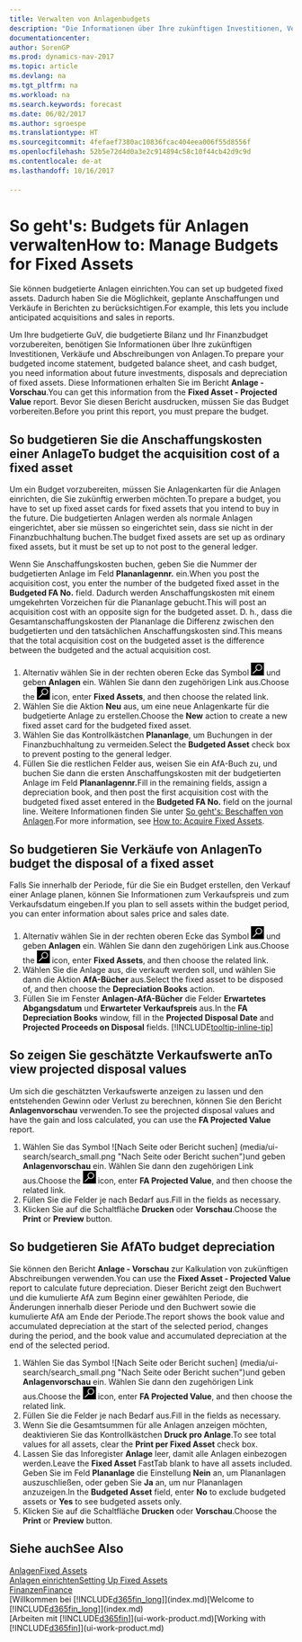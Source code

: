 ```yaml
---
title: Verwalten von Anlagenbudgets
description: "Die Informationen über Ihre zukünftigen Investitionen, Verkäufe und Abschreibungen von Anlagen, die Ihnen helfen, Budget- und Planungen vorzubereiten."
documentationcenter: 
author: SorenGP
ms.prod: dynamics-nav-2017
ms.topic: article
ms.devlang: na
ms.tgt_pltfrm: na
ms.workload: na
ms.search.keywords: forecast
ms.date: 06/02/2017
ms.author: sgroespe
ms.translationtype: HT
ms.sourcegitcommit: 4fefaef7380ac10836fcac404eea006f55d8556f
ms.openlocfilehash: 52b5e72d4d0a3e2c914894c58c10f44cb42d9c9d
ms.contentlocale: de-at
ms.lasthandoff: 10/16/2017

---
```

# <a name="how-to-manage-budgets-for-fixed-assets"></a><span data-ttu-id="7ddac-103">So geht's: Budgets für Anlagen verwalten</span><span class="sxs-lookup"><span data-stu-id="7ddac-103">How to: Manage Budgets for Fixed Assets</span></span>
<span data-ttu-id="7ddac-104">Sie können budgetierte Anlagen einrichten.</span><span class="sxs-lookup"><span data-stu-id="7ddac-104">You can set up budgeted fixed assets.</span></span> <span data-ttu-id="7ddac-105">Dadurch haben Sie die Möglichkeit, geplante Anschaffungen und Verkäufe in Berichten zu berücksichtigen.</span><span class="sxs-lookup"><span data-stu-id="7ddac-105">For example, this lets you include anticipated acquisitions and sales in reports.</span></span>  

<span data-ttu-id="7ddac-106">Um Ihre budgetierte GuV, die budgetierte Bilanz und Ihr Finanzbudget vorzubereiten, benötigen Sie Informationen über Ihre zukünftigen Investitionen, Verkäufe und Abschreibungen von Anlagen.</span><span class="sxs-lookup"><span data-stu-id="7ddac-106">To prepare your budgeted income statement, budgeted balance sheet, and cash budget, you need information about future investments, disposals and depreciation of fixed assets.</span></span> <span data-ttu-id="7ddac-107">Diese Informationen erhalten Sie im Bericht **Anlage - Vorschau**.</span><span class="sxs-lookup"><span data-stu-id="7ddac-107">You can get this information from the **Fixed Asset - Projected Value** report.</span></span> <span data-ttu-id="7ddac-108">Bevor Sie diesen Bericht ausdrucken, müssen Sie das Budget vorbereiten.</span><span class="sxs-lookup"><span data-stu-id="7ddac-108">Before you print this report, you must prepare the budget.</span></span>  

## <a name="to-budget-the-acquisition-cost-of-a-fixed-asset"></a><span data-ttu-id="7ddac-109">So budgetieren Sie die Anschaffungskosten einer Anlage</span><span class="sxs-lookup"><span data-stu-id="7ddac-109">To budget the acquisition cost of a fixed asset</span></span>
<span data-ttu-id="7ddac-110">Um ein Budget vorzubereiten, müssen Sie Anlagenkarten für die Anlagen einrichten, die Sie zukünftig erwerben möchten.</span><span class="sxs-lookup"><span data-stu-id="7ddac-110">To prepare a budget, you have to set up fixed asset cards for fixed assets that you intend to buy in the future.</span></span> <span data-ttu-id="7ddac-111">Die budgetierten Anlagen werden als normale Anlagen eingerichtet, aber sie müssen so eingerichtet sein, dass sie nicht in der Finanzbuchhaltung buchen.</span><span class="sxs-lookup"><span data-stu-id="7ddac-111">The budget fixed assets are set up as ordinary fixed assets, but it must be set up to not post to the general ledger.</span></span>

<span data-ttu-id="7ddac-112">Wenn Sie Anschaffungskosten buchen, geben Sie die Nummer der budgetierten Anlage im Feld **Plananlagennr.** ein.</span><span class="sxs-lookup"><span data-stu-id="7ddac-112">When you post the acquisition cost, you enter the number of the budgeted fixed asset in the **Budgeted FA No.** field.</span></span> <span data-ttu-id="7ddac-113">Dadurch werden Anschaffungskosten mit einem umgekehrten Vorzeichen für die Plananlage gebucht.</span><span class="sxs-lookup"><span data-stu-id="7ddac-113">This will post an acquisition cost with an opposite sign for the budgeted asset.</span></span> <span data-ttu-id="7ddac-114">D. h., dass die Gesamtanschaffungskosten der Plananlage die Differenz zwischen den budgetierten und den tatsächlichen Anschaffungskosten sind.</span><span class="sxs-lookup"><span data-stu-id="7ddac-114">This means that the total acquisition cost on the budgeted asset is the difference between the budgeted and the actual acquisition cost.</span></span>

1. <span data-ttu-id="7ddac-115">Alternativ wählen Sie in der rechten oberen Ecke das Symbol ![Nach Seite oder Bericht suchen](media/ui-search/search_small.png "Nach Seite oder Bericht suchen") und geben **Anlagen** ein. Wählen Sie dann den zugehörigen Link aus.</span><span class="sxs-lookup"><span data-stu-id="7ddac-115">Choose the ![Search for Page or Report](media/ui-search/search_small.png "Search for Page or Report icon") icon, enter **Fixed Assets**, and then choose the related link.</span></span>
2. <span data-ttu-id="7ddac-116">Wählen Sie die Aktion **Neu** aus, um eine neue Anlagenkarte für die budgetierte Anlage zu erstellen.</span><span class="sxs-lookup"><span data-stu-id="7ddac-116">Choose the **New** action to create a new fixed asset card for the budgeted fixed asset.</span></span>
3. <span data-ttu-id="7ddac-117">Wählen Sie das Kontrollkästchen **Plananlage**, um Buchungen in der Finanzbuchhaltung zu vermeiden.</span><span class="sxs-lookup"><span data-stu-id="7ddac-117">Select the **Budgeted Asset** check box to prevent posting to the general ledger.</span></span>
4. <span data-ttu-id="7ddac-118">Füllen Sie die restlichen Felder aus, weisen Sie ein AfA-Buch zu, und buchen Sie dann die ersten Anschaffungskosten mit der budgetierten Anlage im Feld **Plananlagennr.**</span><span class="sxs-lookup"><span data-stu-id="7ddac-118">Fill in the remaining fields, assign a depreciation book, and then post the first acquisition cost with the budgeted fixed asset entered in the **Budgeted FA No.** field on the journal line.</span></span> <span data-ttu-id="7ddac-119">Weitere Informationen finden Sie unter [So geht's: Beschaffen von Anlagen](fa-how-acquire.md).</span><span class="sxs-lookup"><span data-stu-id="7ddac-119">For more information, see [How to: Acquire Fixed Assets](fa-how-acquire.md).</span></span>

## <a name="to-budget-the-disposal-of-a-fixed-asset"></a><span data-ttu-id="7ddac-120">So budgetieren Sie Verkäufe von Anlagen</span><span class="sxs-lookup"><span data-stu-id="7ddac-120">To budget the disposal of a fixed asset</span></span>
<span data-ttu-id="7ddac-121">Falls Sie innerhalb der Periode, für die Sie ein Budget erstellen, den Verkauf einer Anlage planen, können Sie Informationen zum Verkaufspreis und zum Verkaufsdatum eingeben.</span><span class="sxs-lookup"><span data-stu-id="7ddac-121">If you plan to sell assets within the budget period, you can enter information about sales price and sales date.</span></span>

1. <span data-ttu-id="7ddac-122">Alternativ wählen Sie in der rechten oberen Ecke das Symbol ![Nach Seite oder Bericht suchen](media/ui-search/search_small.png "Nach Seite oder Bericht suchen") und geben **Anlagen** ein. Wählen Sie dann den zugehörigen Link aus.</span><span class="sxs-lookup"><span data-stu-id="7ddac-122">Choose the ![Search for Page or Report](media/ui-search/search_small.png "Search for Page or Report icon") icon, enter **Fixed Assets**, and then choose the related link.</span></span>
2. <span data-ttu-id="7ddac-123">Wählen Sie die Anlage aus, die verkauft werden soll, und wählen Sie dann die Aktion **AfA-Bücher** aus.</span><span class="sxs-lookup"><span data-stu-id="7ddac-123">Select the fixed asset to be disposed of, and then choose the **Depreciation Books** action.</span></span>
3. <span data-ttu-id="7ddac-124">Füllen Sie im Fenster **Anlagen-AfA-Bücher** die Felder **Erwartetes Abgangsdatum** und **Erwarteter Verkaufspreis** aus.</span><span class="sxs-lookup"><span data-stu-id="7ddac-124">In the **FA Depreciation Books** window, fill in the **Projected Disposal Date** and **Projected Proceeds on Disposal** fields.</span></span> [!INCLUDE[tooltip-inline-tip](includes/tooltip-inline-tip_md.md)]

## <a name="to-view-projected-disposal-values"></a><span data-ttu-id="7ddac-125">So zeigen Sie geschätzte Verkaufswerte an</span><span class="sxs-lookup"><span data-stu-id="7ddac-125">To view projected disposal values</span></span>
<span data-ttu-id="7ddac-126">Um sich die geschätzten Verkaufswerte anzeigen zu lassen und den entstehenden Gewinn oder Verlust zu berechnen, können Sie den Bericht **Anlagenvorschau** verwenden.</span><span class="sxs-lookup"><span data-stu-id="7ddac-126">To see the projected disposal values and have the gain and loss calculated, you can use the **FA Projected Value** report.</span></span>

1. <span data-ttu-id="7ddac-127">Wählen Sie das Symbol ![Nach Seite oder Bericht suchen] (media/ui-search/search_small.png "Nach Seite oder Bericht suchen")und geben **Anlagenvorschau** ein. Wählen Sie dann den zugehörigen Link aus.</span><span class="sxs-lookup"><span data-stu-id="7ddac-127">Choose the ![Search for Page or Report](media/ui-search/search_small.png "Search for Page or Report icon") icon, enter **FA Projected Value**, and then choose the related link.</span></span>
2. <span data-ttu-id="7ddac-128">Füllen Sie die Felder je nach Bedarf aus.</span><span class="sxs-lookup"><span data-stu-id="7ddac-128">Fill in the fields as necessary.</span></span>
3. <span data-ttu-id="7ddac-129">Klicken Sie auf die Schaltfläche **Drucken** oder **Vorschau**.</span><span class="sxs-lookup"><span data-stu-id="7ddac-129">Choose the **Print** or **Preview** button.</span></span>

## <a name="to-budget-depreciation"></a><span data-ttu-id="7ddac-130">So budgetieren Sie AfA</span><span class="sxs-lookup"><span data-stu-id="7ddac-130">To budget depreciation</span></span>
<span data-ttu-id="7ddac-131">Sie können den Bericht **Anlage - Vorschau** zur Kalkulation von zukünftigen Abschreibungen verwenden.</span><span class="sxs-lookup"><span data-stu-id="7ddac-131">You can use the **Fixed Asset - Projected Value** report to calculate future depreciation.</span></span> <span data-ttu-id="7ddac-132">Dieser Bericht zeigt den Buchwert und die kumulierte AfA zum Beginn einer gewählten Periode, die Änderungen innerhalb dieser Periode und den Buchwert sowie die kumulierte AfA am Ende der Periode.</span><span class="sxs-lookup"><span data-stu-id="7ddac-132">The report shows the book value and accumulated depreciation at the start of the selected period, changes during the period, and the book value and accumulated depreciation at the end of the selected period.</span></span>

1. <span data-ttu-id="7ddac-133">Wählen Sie das Symbol ![Nach Seite oder Bericht suchen] (media/ui-search/search_small.png "Nach Seite oder Bericht suchen")und geben **Anlagenvorschau** ein. Wählen Sie dann den zugehörigen Link aus.</span><span class="sxs-lookup"><span data-stu-id="7ddac-133">Choose the ![Search for Page or Report](media/ui-search/search_small.png "Search for Page or Report icon") icon, enter **FA Projected Value**, and then choose the related link.</span></span>
2. <span data-ttu-id="7ddac-134">Füllen Sie die Felder je nach Bedarf aus.</span><span class="sxs-lookup"><span data-stu-id="7ddac-134">Fill in the fields as necessary.</span></span>
3. <span data-ttu-id="7ddac-135">Wenn Sie die Gesamtsummen für alle Anlagen anzeigen möchten, deaktivieren Sie das Kontrollkästchen **Druck pro Anlage**.</span><span class="sxs-lookup"><span data-stu-id="7ddac-135">To see total values for all assets, clear the **Print per Fixed Asset** check box.</span></span>
4. <span data-ttu-id="7ddac-136">Lassen Sie das Inforegister **Anlage** leer, damit alle Anlagen einbezogen werden.</span><span class="sxs-lookup"><span data-stu-id="7ddac-136">Leave the **Fixed Asset** FastTab blank to have all assets included.</span></span> <span data-ttu-id="7ddac-137">Geben Sie im Feld **Plananlage** die Einstellung **Nein** an, um Plananlagen auszuschließen, oder geben Sie **Ja** an, um nur Plananlagen anzuzeigen.</span><span class="sxs-lookup"><span data-stu-id="7ddac-137">In the **Budgeted Asset** field, enter **No** to exclude budgeted assets or **Yes** to see budgeted assets only.</span></span>
5. <span data-ttu-id="7ddac-138">Klicken Sie auf die Schaltfläche **Drucken** oder **Vorschau**.</span><span class="sxs-lookup"><span data-stu-id="7ddac-138">Choose the **Print** or **Preview** button.</span></span>

## <a name="see-also"></a><span data-ttu-id="7ddac-139">Siehe auch</span><span class="sxs-lookup"><span data-stu-id="7ddac-139">See Also</span></span>
[<span data-ttu-id="7ddac-140">Anlagen</span><span class="sxs-lookup"><span data-stu-id="7ddac-140">Fixed Assets</span></span>](fa-manage.md)  
[<span data-ttu-id="7ddac-141">Anlagen einrichten</span><span class="sxs-lookup"><span data-stu-id="7ddac-141">Setting Up Fixed Assets</span></span>](fa-setup.md)  
[<span data-ttu-id="7ddac-142">Finanzen</span><span class="sxs-lookup"><span data-stu-id="7ddac-142">Finance</span></span>](finance.md)  
<span data-ttu-id="7ddac-143">[Willkommen bei [!INCLUDE[d365fin_long](includes/d365fin_long_md.md)]](index.md)</span><span class="sxs-lookup"><span data-stu-id="7ddac-143">[Welcome to [!INCLUDE[d365fin_long](includes/d365fin_long_md.md)]](index.md)</span></span>  
<span data-ttu-id="7ddac-144">[Arbeiten mit [!INCLUDE[d365fin](includes/d365fin_md.md)]](ui-work-product.md)</span><span class="sxs-lookup"><span data-stu-id="7ddac-144">[Working with [!INCLUDE[d365fin](includes/d365fin_md.md)]](ui-work-product.md)</span></span>

